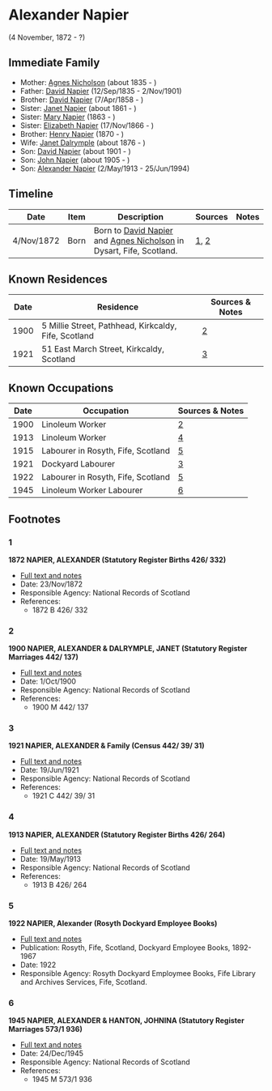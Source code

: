 ﻿---
layout: person
subject_key: i22451165
permalink: /people/i22451165
---

# Alexander Napier
(4 November, 1872 - ?)

## Immediate Family

* Mother: [Agnes Nicholson](./@65182613@-agnes-nicholson-b1835-d.md) (about 1835 - )
* Father: [David Napier](./@41697732@-david-napier-b1835-9-12-d1901-11-2.md) (12/Sep/1835 - 2/Nov/1901)
* Brother: [David Napier](./@97555316@-david-napier-b1858-4-7-d.md) (7/Apr/1858 - )
* Sister: [Janet Napier](./@44813825@-janet-napier-b1861-d.md) (about 1861 - )
* Sister: [Mary Napier](./@490155@-mary-napier-b1863-d.md) (1863 - )
* Sister: [Elizabeth Napier](./@22336798@-elizabeth-napier-b1866-11-17-d.md) (17/Nov/1866 - )
* Brother: [Henry Napier](./@74931773@-henry-napier-b1870-d.md) (1870 - )
* Wife: [Janet Dalrymple](./@30057967@-janet-dalrymple-b1876-d.md) (about 1876 - )
* Son: [David Napier](./@46994217@-david-napier-b1901-d.md) (about 1901 - )
* Son: [John Napier](./@61882948@-john-napier-b1905-d.md) (about 1905 - )
* Son: [Alexander Napier](./@80968928@-alexander-napier-b1913-5-2-d1994-6-25.md) (2/May/1913 - 25/Jun/1994)

## Timeline

Date | Item | Description | Sources | Notes
---|---|---|---|---
4/Nov/1872 | Born | Born to [David Napier](./@41697732@-david-napier-b1835-9-12-d1901-11-2.md) and [Agnes Nicholson](./@65182613@-agnes-nicholson-b1835-d.md) in Dysart, Fife, Scotland. | [1](#1), [2](#2) | 

## Known Residences

Date | Residence | Sources & Notes
---|---|---
1900 | 5 Millie Street, Pathhead, Kirkcaldy, Fife, Scotland | [2](#2)
1921 | 51 East March Street, Kirkcaldy, Scotland | [3](#3)

## Known Occupations

Date | Occupation | Sources & Notes
---|---|---
1900 | Linoleum Worker | [2](#2)
1913 | Linoleum Worker | [4](#4)
1915 | Labourer in Rosyth, Fife, Scotland | [5](#5)
1921 | Dockyard Labourer | [3](#3)
1922 | Labourer in Rosyth, Fife, Scotland | [5](#5)
1945 | Linoleum Worker Labourer | [6](#6)

## Footnotes

### 1

**1872 NAPIER, ALEXANDER (Statutory Register Births 426/ 332)**

* [Full text and notes](../sources/@55336750@-1872-napier,-alexander-statutory-register-births-426-332-.md)
* Date: 23/Nov/1872
* Responsible Agency: National Records of Scotland
* References: 
  * 1872 B 426/ 332

### 2

**1900 NAPIER, ALEXANDER & DALRYMPLE, JANET (Statutory Register Marriages 442/ 137)**

* [Full text and notes](../sources/@15374640@-1900-napier,-alexander-&-dalrymple,-janet-statutory-register-marriages-442-137-.md)
* Date: 1/Oct/1900
* Responsible Agency: National Records of Scotland
* References: 
  * 1900 M 442/ 137

### 3

**1921 NAPIER, ALEXANDER & Family (Census 442/ 39/ 31)**

* [Full text and notes](../sources/@53032338@-1921-napier,-alexander-&-family-census-442-39-31-.md)
* Date: 19/Jun/1921
* Responsible Agency: National Records of Scotland
* References: 
  * 1921 C 442/ 39/ 31

### 4

**1913 NAPIER, ALEXANDER (Statutory Register Births 426/ 264)**

* [Full text and notes](../sources/@18127054@-1913-napier,-alexander-statutory-register-births-426-264-.md)
* Date: 19/May/1913
* Responsible Agency: National Records of Scotland
* References: 
  * 1913 B 426/ 264

### 5

**1922 NAPIER, Alexander (Rosyth Dockyard Employee Books)**

* [Full text and notes](../sources/@59937852@-1922-napier,-alexander-rosyth-dockyard-employee-books-.md)
* Publication: Rosyth, Fife, Scotland, Dockyard Employee Books, 1892-1967
* Date: 1922
* Responsible Agency: Rosyth Dockyard Employmee Books, Fife Library and Archives Services, Fife, Scotland.

### 6

**1945 NAPIER, ALEXANDER & HANTON, JOHNINA (Statutory Register Marriages 573/1 936)**

* [Full text and notes](../sources/@14483641@-1945-napier,-alexander-&-hanton,-johnina-statutory-register-marriages-573-1-936-.md)
* Date: 24/Dec/1945
* Responsible Agency: National Records of Scotland
* References: 
  * 1945 M 573/1 936

